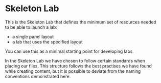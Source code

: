 # Skeleton Lab

This is the Skeleton Lab that defines the minimum set of resources needed to
be able to launch a lab:

- a single panel layout
- a lab that uses the specified layout

You can use this as a minimal starting point for developing labs.

In the Skeleton Lab we have chosen to follow certain standards when placing our files. 
This structure follows the best practises we have found while creating content, 
but it is possible to deviate from the naming conventions demonstrated here.